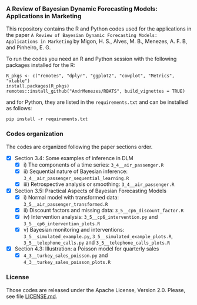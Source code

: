 ### A Review of Bayesian Dynamic Forecasting Models: Applications in Marketing

This repository contains the R and Python codes used for the applications in
the paper
`A Review of Bayesian Dynamic Forecasting Models: Applications in Marketing`
by Migon, H. S., Alves, M. B., Menezes, A. F. B, and Pinheiro, E. G.

To run the codes you need an R and Python session with the following packages
installed for the R:

```
R_pkgs <- c("remotes", "dplyr", "ggplot2", "cowplot", "Metrics", "xtable")
install.packages(R_pkgs)
remotes::install_github("AndrMenezes/RBATS", build_vignettes = TRUE)
```
and for Python, they are listed in the `requirements.txt` and can be installed
as follows:
```
pip install -r requirements.txt
```

### Codes organization

The codes are organized following the paper sections order.

- [x] Section 3.4: Some examples of inference in DLM
  - [x] i) The components of a time series: `3_4__air_passenger.R`
  - [x] ii) Sequential nature of Bayesian inference: `3_4__air_passenger_sequential_learning.R`
  - [x] iii) Retrospective analysis or smoothing: `3_4__air_passenger.R`
- [x] Section 3.5: Practical Aspects of Bayesian Forecasting Models
  - [x] i) Normal model with transformed data: `3_5__air_passenger_transformed.R`
  - [x] ii) Discount factors and missing data: `3_5__cp6_discount_factor.R`
  - [x] iv) Intervention analysis: `3_5__cp6_intervention.py` and `3_5__cp6_intervention_plots.R`
  - [x] v) Bayesian monitoring and interventions: `3_5__simulated_example.py`, `3_5__simulated_example_plots.R`, `3_5__telephone_calls.py` and `3_5__telephone_calls_plots.R`

- [x] Section 4.3: Illustration: a Poisson model for quarterly sales
  - [x]  `4_3__turkey_sales_poisson.py` and `4_3__turkey_sales_poisson_plots.R`

### License

Those codes are released under the Apache License, Version 2.0. Please, see file [LICENSE.md](https://github.com/Murabei-OpenSource-Codes/dynamic_models_marketing/blob/develop/LICENSE.md).

